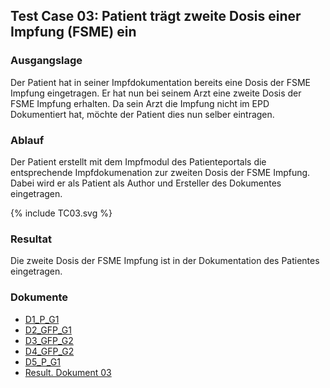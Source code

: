 ## Test Case 03: Patient trägt zweite Dosis einer Impfung (FSME) ein

### Ausgangslage
Der Patient hat in seiner Impfdokumentation bereits eine Dosis der FSME Impfung eingetragen. Er hat nun bei seinem Arzt eine zweite Dosis der FSME Impfung erhalten. Da sein Arzt die Impfung nicht im EPD Dokumentiert hat, möchte der Patient dies nun selber eintragen. 

### Ablauf
Der Patient erstellt mit dem Impfmodul des Patienteportals die entsprechende Impfdokumenation zur zweiten Dosis der FSME Impfung. Dabei wird er als Patient als Author und Ersteller des Dokumentes eingetragen.
<div>{% include TC03.svg %}</div>

### Resultat
Die zweite Dosis der FSME Impfung ist in der Dokumentation des Patientes eingetragen.

### Dokumente
* [D1_P_G1](Bundle-D1-P-G1.json)
* [D2_GFP_G1](Bundle-D2-GFP-G1.json)
* [D3_GFP_G2](Bundle-D3-GFP-G2.json)
* [D4_GFP_G2](Bundle-D4-GFP-G2.json)
* [D5_P_G1](Bundle-D5-P-G1.json)
* [Result. Dokument 03](Bundle-RD03.json)
